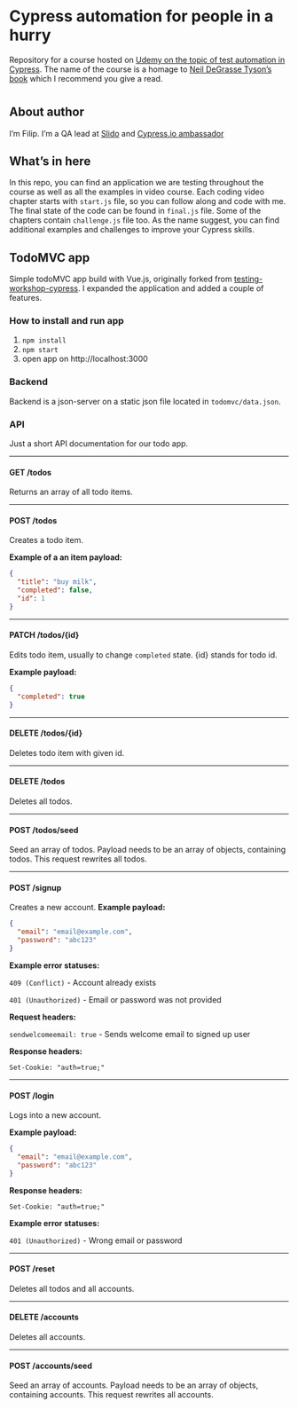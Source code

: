 # Cypress automation for people in a hurry
Repository for a course hosted on [Udemy on the topic of test automation in Cypress](https://www.udemy.com/course/cypress-test-automation-for-people-in-a-hurry/?referralCode=21A875FF429457CF641D). The name of the course is a homage to [Neil DeGrasse Tyson’s book](https://www.amazon.com/Astrophysics-People-Hurry/dp/B06XB2PX7G) which I recommend you give a read.
#
## About author
I’m Filip. I’m a QA lead at [Slido](https://www.sli.do/) and [Cypress.io ambassador](https://cypress.io/ambassadors/)

## What’s in here
In this repo, you can find an application we are testing throughout the course as well as all the examples in video course. Each coding video chapter starts with `start.js` file, so you can follow along and code with me. The final state of the code can be found in `final.js` file. Some of the chapters contain `challenge.js` file too. As the name suggest, you can find additional examples and challenges to improve your Cypress skills.

## TodoMVC app
Simple todoMVC app build with Vue.js, originally forked from [testing-workshop-cypress](https://github.com/cypress-io/testing-workshop-cypress). I expanded the application and added a couple of features.

### How to install and run app
1. `npm install`
2. `npm start`
3. open app on http://localhost:3000

### Backend
Backend is a json-server on a static json file located in `todomvc/data.json`. 

### API
Just a short API documentation for our todo app.

---
#### GET /todos
Returns an array of all todo items.

---
#### POST /todos
Creates a todo item. 

**Example of a an item payload:**
```json
{
  "title": "buy milk",
  "completed": false,
  "id": 1
}
```
---
#### PATCH /todos/{id}
Edits todo item, usually to change `completed` state. {id} stands for todo id.

**Example payload:**
```json
{
  "completed": true
}
```
---
#### DELETE /todos/{id}
Deletes todo item with given id.

---
#### DELETE /todos
Deletes all todos.

---
#### POST /todos/seed
Seed an array of todos. Payload needs to be an array of objects, containing todos. This request rewrites all todos.

---
#### POST /signup
Creates a new account. 
**Example payload:**
```json
{
  "email": "email@example.com",
  "password": "abc123"
}
```
**Example error statuses:**

`409 (Conflict)` - Account already exists

`401 (Unauthorized)` - Email or password was not provided

**Request headers:**

`sendwelcomeemail: true` - Sends welcome email to signed up user

**Response headers:**

`Set-Cookie: "auth=true;"`

---
#### POST /login
Logs into a new account.

**Example payload:**
```json
{
  "email": "email@example.com",
  "password": "abc123"
}
```
**Response headers:**

`Set-Cookie: "auth=true;"`

**Example error statuses:**

`401 (Unauthorized)` - Wrong email or password

---
#### POST /reset
Deletes all todos and all accounts.

---
#### DELETE /accounts
Deletes all accounts.

---
#### POST /accounts/seed
Seed an array of accounts. Payload needs to be an array of objects, containing accounts. This request rewrites all accounts.

